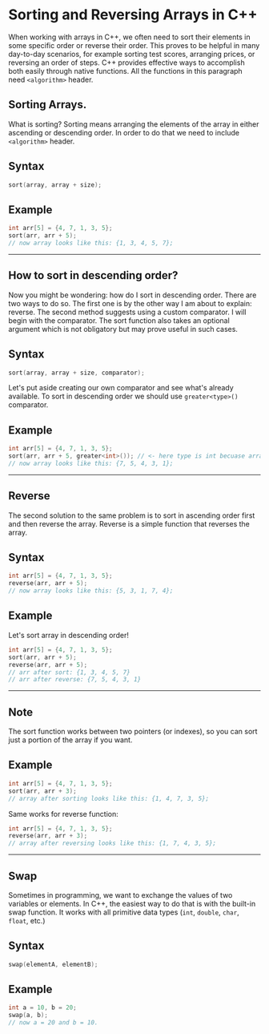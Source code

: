 # Sorting and Reversing Arrays in C++

When working with arrays in C++, we often need to sort their elements in some specific order or reverse their order. This proves to be helpful in many day-to-day scenarios, for example sorting test scores, arranging prices, or reversing an order of steps. C++ provides effective ways to accomplish both easily through native functions. All the functions in this paragraph need `<algorithm>` header.

## Sorting Arrays.
What is sorting? Sorting means arranging the elements of the array in either ascending or descending order. In order to do that we need to include `<algorithm>` header.

## Syntax
```cpp
sort(array, array + size);
```

## Example
```cpp
int arr[5] = {4, 7, 1, 3, 5};
sort(arr, arr + 5);
// now array looks like this: {1, 3, 4, 5, 7};
```
--- 

## How to sort in descending order?
Now you might be wondering: how do I sort in descending order. There are two ways to do so. The first one is by the other way I am about to explain: reverse. The second method suggests using a custom comparator. I will begin with the comparator. The sort function also takes an optional argument which is not obligatory but may prove useful in such cases.

## Syntax
```cpp
sort(array, array + size, comparator);
```

Let's put aside creating our own comparator and see what's already available. To sort in descending order we should use `greater<type>()` comparator.

## Example
```cpp
int arr[5] = {4, 7, 1, 3, 5};
sort(arr, arr + 5, greater<int>()); // <- here type is int becuase array's type is int.
// now array looks like this: {7, 5, 4, 3, 1};
```

---

## Reverse
The second solution to the same problem is to sort in ascending order first and then reverse the array. Reverse is a simple function that reverses the array.

## Syntax
```cpp
int arr[5] = {4, 7, 1, 3, 5};
reverse(arr, arr + 5);
// now array looks like this: {5, 3, 1, 7, 4};
```

## Example
Let's sort array in descending order!
```cpp
int arr[5] = {4, 7, 1, 3, 5};
sort(arr, arr + 5);
reverse(arr, arr + 5);
// arr after sort: {1, 3, 4, 5, 7}
// arr after reverse: {7, 5, 4, 3, 1}
```

---

## Note
The sort function works between two pointers (or indexes), so you can sort just a portion of the array if you want.

## Example
```cpp
int arr[5] = {4, 7, 1, 3, 5};
sort(arr, arr + 3);
// array after sorting looks like this: {1, 4, 7, 3, 5};
```

Same works for reverse function:
```cpp
int arr[5] = {4, 7, 1, 3, 5};
reverse(arr, arr + 3);
// array after reversing looks like this: {1, 7, 4, 3, 5};
```

--- 

## Swap
Sometimes in programming, we want to exchange the values of two variables or elements. In C++, the easiest way to do that is with the built-in swap function. It works with all primitive data types (`int`, `double`, `char`, `float`, etc.)

## Syntax
```cpp
swap(elementA, elementB);
```

## Example
```cpp
int a = 10, b = 20;
swap(a, b);
// now a = 20 and b = 10.
```
